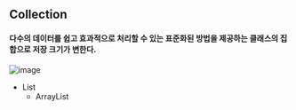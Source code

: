 ## Collection
#### 다수의 데이터를 쉽고 효과적으로 처리할 수 있는 표준화된 방법을 제공하는 클래스의 집합으로 저장 크기가 변한다.

![image](https://user-images.githubusercontent.com/11780795/152683625-bf4d6ea8-00e0-4bf0-bab8-ed9c317feadf.png)

* List
  * ArrayList
